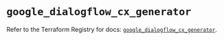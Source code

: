 # `google_dialogflow_cx_generator`

Refer to the Terraform Registry for docs: [`google_dialogflow_cx_generator`](https://registry.terraform.io/providers/hashicorp/google/6.49.0/docs/resources/dialogflow_cx_generator).
